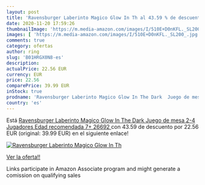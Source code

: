```yaml
---
layout: post
title: 'Ravensburger Laberinto Magico Glow In Th al 43.59 % de descuento'
date: 2020-11-20 17:59:26
thumbnailImage: 'https://m.media-amazon.com/images/I/510E+D0nKFL._SL200_.jpg'
images: [ 'https://m.media-amazon.com/images/I/510E+D0nKFL._SL200_.jpg' ]
comments: true
category: ofertas
author: ring
slug: 'B01HRGX0N8-es'
description:
actualPrice: 22.56 EUR
currency: EUR
price: 22.56
comparePrice: 39.99 EUR
inStock: true
prodname: 'Ravensburger Laberinto Magico Glow In The Dark  Juego de mesa  2-4 Jugadores  Edad recomendada 7+  26692 '
country: 'es'
---
```


Está [Ravensburger Laberinto Magico Glow In The Dark  Juego de mesa  2-4 Jugadores  Edad recomendada 7+  26692 ](https://www.amazon.es/dp/B01HRGX0N8/?tag=tolees-21) con 43.59 de descuento por 22.56 EUR (original: 39.99 EUR) en el siguiente enlace!

[![Ravensburger Laberinto Magico Glow In Th](https://m.media-amazon.com/images/I/510E+D0nKFL._SL200_.jpg)](https://www.amazon.es/dp/B01HRGX0N8/?tag=tolees-21)

[Ver la oferta!!](https://www.amazon.es/dp/B01HRGX0N8/?tag=tolees-21)

Links participate in Amazon Associate program and might generate a comission on qualifying sales



